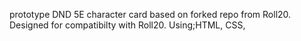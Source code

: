 prototype DND 5E character card based on forked repo from Roll20. Designed for compatibilty with Roll20. Using;HTML, CSS,
